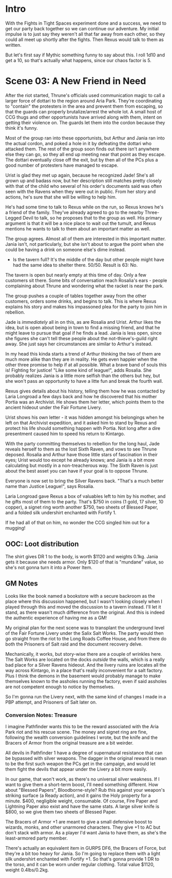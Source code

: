 # Intro

With the Fights in Tight Spaces experiment done and a success, we need to get
our party back together so we can continue our adventure. My initial impulse is
to just say they weren't all that far away from each other, so they could all
meet up shortly after the fights. Then Rexus would talk to them as written.

But let's first say if Mythic something funny to say about this. I roll 1d10 and
get a 10, so that's actually what happens, since our chaos factor is 5.

# Scene 03: A New Friend in Need

After the riot started, Thrune's officials used communication magic to call a
larger force of dottari to the region around Aria Park. They're coordinating to
"contain" the protesters in the area and prevent them from escaping, so that the
guards can properly brutalize/arrest the whole lot. A small host of CCG thugs
and other opportunists have arrived along with them, intent on getting their
violence on. The guards let them into the cordon because they think it's funny.

Most of the group ran into these opportunists, but Arthur and Jania ran into the
actual cordon, and poked a hole in it by defeating the dottari who attacked
them. The rest of the group soon finds out there isn't anywhere else they can
go, so they all end up meeting near that point as they escape. The dottari
eventually close off the exit, but by then all of the PCs plus a good number of
protesters have managed to escape.

Urist is glad they met up again, because he recognized Jade! She's all grown up
and badass now, but her description still matches pretty closely with that of
the child who several of his order's documents said was often seen with the
Ravens when they were out in public. From her story and actions, he's sure that
she will be willing to help him.

He's had some time to talk to Rexus while on the run, so Rexus knows he's a
friend of the family. They've already agreed to go to the nearby Three-Legged
Devil to talk, so he proposes that to the group as well. His primary argument is
that it will be a nice place to wait out the tumult, and Rexus mentions he wants
to talk to them about an important matter as well.

The group agrees. Almost all of them are interested in this important
matter. Jania isn't, not particularly, but she isn't about to argue the point
when she could be having a drink on someone else's dime instead.

- Is the tavern full? It's the middle of the day but other people might have had
  the same idea to shelter there. 50/50. Result is 63: No.

The tavern is open but nearly empty at this time of day. Only a few customers
sit there. Some bits of conversation reach Rosalia's ears - people complaining
about Thrune and wondering what the racket is near the park.

The group pushes a couple of tables together away from the other customers,
orders some drinks, and begins to talk. This is where Rexus explains his story
and makes his impassoned plea for the party to join him in rebellion.

Jade is _immediately_ all in on this, as are Rosalia and Urist. Arthur likes the
idea, but is open about being in town to find a missing friend, and that he
might leave to pursue that goal if he finds a lead. Jania is less open, since
she figures she can't tell these people about the not-thieve's-guild right
away. She just says her circumstances are similar to Arthur's instead.

In my head this kinda starts a trend of Arthur thinking the two of them are much
more alike than they are in reality. He gets even happier when the other three
promise to help if at all possible. What a brave band of souls this is! Fighting
for justice! "Like some kind of league!", adds Rosalia. She probably realizes
Jania is a little more selfish than the others but hey, but she won't pass an
opportunity to have a litte fun and break the fourth wall.

Rexus gives details about his history, telling them how he was contacted by
Laria Longroad a few days back and how he discovered that his mother Portia was
an Archivist. He shows them her letter, which points them to the ancient hideout
under the Fair Fortune Livery.

Urist shows his own letter - it was hidden amongst his belongings when he left
on that Archivist expedition, and it asked him to stand by Rexus and protect his
life should something happen with Portia. Not long after a dire presentment
caused him to speed his return to Kintargo.

With the party committing themselves to rebellion for the long haul, Jade
reveals herself to them as the lost Sixth Raven, and vows to see Thrune
deposed. Rosalia and Arthur have those little stars of fascination in their
eyes; Urist would too except he already knows; and Jania is a bit more
calculating but mostly in a non-treacherous way. The Sixth Raven is just about
the best asset you can have if your goal is to oppose Thrune.

Everyone is now set to bring the Silver Ravens back. "That's a much better name
than Justice League!", says Rosalia.

Laria Longroad gave Rexus a box of valuables left to him by his mother, and he
gifts most of them to the party. That's $750 in coins (1 gold, 17 silver, 10
copper), a signet ring worth another $750, two sheets of Blessed Paper, and a
folded silk undershirt enchanted with Fortify 1.

If he had all of that on him, no wonder the CCG singled him out for a mugging!

## OOC: Loot distribution

The shirt gives DR 1 to the body, is worth $1120 and weights 0.1kg. Jania gets
it because she needs armor. Only $120 of that is "mundane" value, so she's not
gonna turn it into a Power Item.


## GM Notes

Looks like the book named a bookstore with a secure backroom as the place where
this discussion happened, but I wasn't looking closely when I played through
this and moved the discussion to a tavern instead. I'll let it stand, as there
wasn't much difference from the original. And this is indeed the authentic
experience of having me as a GM!

My original plan for the next scene was to transplant the underground level of
the Fair Fortune Livery under the Salix Salt Works. The party would then go
straight from the riot to the Long Roads Coffee House, and from there do both
the Prisoners of Salt raid and the document recovery delve.

Mechanically, it works, but story-wise there are a couple of wrinkles here. The
Salt Works are located on the docks _outside_ the walls, which is a really bad
place for a Silver Ravens hideout. And the livery ruins are locates all the way
across Kintargo, in a place that's really inconvenient for a salt factory. Plus
I think the demons in the basement would probably manage to make themselves
known to the assholes running the factory, even if said assholes are not
competent enough to notice by themselves.

So I'm gonna run the Livery next, with the same kind of changes I made in a PBP
attempt, and Prisoners of Salt later on.

### Conversion Notes: Treasure

I imagine Pathfinder wants this to be the reward associated with the Aria Park
riot and his rescue scene. The money and signet ring are fine, following the
wealth conversion guidelines I wrote, but the knife and the Bracers of Armor
from the original treasure are a bit weirder.

All devils in Pathfinder 1 have a degree of supernatural resistance that can be
bypassed with silver weapons. The dagger in the original reward is mean to be
the first such weapon the PCs get in the campaign, and would let them fight the
devils that appear under the Livery a bit more easily.

In our game, that won't work, as there's no universal silver weakness. If I want
to give them a short-term boost, I'll need something different. How about
"Blessed Papers", Bloodborne-style? Rub this against your weapon's striking
surface (a Ready action), and it gains the Holy property for a minute. $400,
negligible weight, consumable. Of course, Fire Paper and Lightning Paper also
exist and have the same stats. A large silver knife is $800, so we give them two
sheets of Blessed Paper.

The Bracers of Armor +1 are meant to give a small defensive boost to wizards,
monks, and other unarmored characters. They give +1 to AC but don't stack with
armor. As a player I'd want Jania to have them, as she's the least-armored party
member.

There's actually an equivalent item in GURPS DF6, the Bracers of Force, but
they're a bit too heavy for Jania. So I'm going to replace them with a light
silk undershirt enchanted with Fortify +1. So that's gonna provide 1 DR to the
torso, and it can be worn under regular clothing. Total value $1120, weight
0.4lbs/0.2kg.
